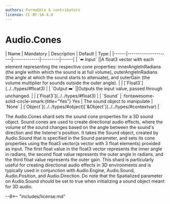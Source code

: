 ```yaml
---
authors: Formabble & contributors
license: CC-BY-SA-4.0
---
```



# Audio.Cones

<div class="sh-parameters" markdown="1">
| Name | Mandatory | Description | Default | Type |
|------|---------------------|-------------|---------|------|
| `⬅️ Input` ||A float3 vector with each element representing the respective cone properties: innerAngleInRadians (the angle within which the sound is at full volume), outerAngleInRadians (the angle at which the sound starts to attenuate), and outerGain (the volume multiplier for sounds outside the outer angle). | | [`Float3`](../../types/#float3) |
| `Output ➡️` ||Outputs the input value, passed through unchanged. | | [`Float3`](../../types/#float3) |
| `Sound` | :fontawesome-solid-circle-xmark:{title="Yes"} Yes  | The sound object to manipulate | `None` | [`Object`](../../types/#object)[`&Object`](../../types/#contextvar) |

</div>

The Audio.Cones shard sets the sound cone properties for a 3D sound object. Sound cones are used to create directional audio effects, where the volume of the sound changes based on the angle between the sound's direction and the listener's position. It takes the Sound object, created by Audio.Sound that is specified in the Sound parameter, and sets its cone properties using the float3 vector(a vector with 3 float elements) provided as input. The first float value in the float3 vector represents the inner angle in radians, the second float value represents the outer angle in radians, and the third float value represents the outer gain. This shard is particularly useful for creating directional audio effects in 3D environments and is typically used in conjunction with Audio.Engine, Audio.Sound, Audio.Position, and Audio.Direction. Do note that the Spatialized parameter on Audio.Sound should be set to true when initializing a sound object meant for 3D audio.

--8<-- "includes/license.md"

